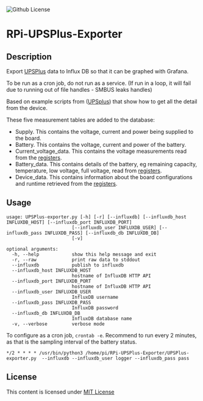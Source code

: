 ![Github License](https://img.shields.io/github/license/dacarson/WeatherFlowApi) 

# RPi-UPSPlus-Exporter


## Description
Export [UPSPlus](https://wiki.52pi.com/index.php?title=EP-0136) data to Influx DB so that it can be graphed with Grafana. 

To be run as a cron job, do not run as a service. (If run in a loop, it will fail due to running out of file handles - SMBUS leaks handles)

Based on example scripts from ([UPSplus](https://github.com/geeekpi/upsplus/tree/main)) that show how to get all the detail from the device.

These five measurement tables are added to the database:
* Supply. This contains the voltage, current and power being supplied to the board.
* Battery. This contains the voltage, current and power of the battery.
* Current_voltage_data. This contains the voltage measurements read from the [registers](https://wiki.52pi.com/index.php?title=EP-0136#Register_Mapping).
* Battery_data. This contains details of the battery, eg remaining capacity, temperature, low voltage, full voltage, read from [registers](https://wiki.52pi.com/index.php?title=EP-0136#Register_Mapping).
* Device_data. This contains information about the board configurations and runtime retrieved from the [registers](https://wiki.52pi.com/index.php?title=EP-0136#Register_Mapping).

  
## Usage
```
usage: UPSPlus-exporter.py [-h] [-r] [--influxdb] [--influxdb_host INFLUXDB_HOST] [--influxdb_port INFLUXDB_PORT] 
                        [--influxdb_user INFLUXDB_USER] [--influxdb_pass INFLUXDB_PASS] [--influxdb_db INFLUXDB_DB] 
                        [-v]

optional arguments:
  -h, --help            show this help message and exit
  -r, --raw             print raw data to stddout
  --influxdb            publish to influxdb
  --influxdb_host INFLUXDB_HOST
                        hostname of InfluxDB HTTP API
  --influxdb_port INFLUXDB_PORT
                        hostname of InfluxDB HTTP API
  --influxdb_user INFLUXDB_USER
                        InfluxDB username
  --influxdb_pass INFLUXDB_PASS
                        InfluxDB password
  --influxdb_db INFLUXDB_DB
                        InfluxDB database name
  -v, --verbose         verbose mode
  ````

To configure as a cron job, `crontab -e`.
Recommend to run every 2 minutes, as that is the sampling interval of the battery status.

 `*/2 * * * * /usr/bin/python3 /home/pi/RPi-UPSPlus-Exporter/UPSPlus-exporter.py  --influxdb --influxdb_user logger --influxdb_pass pass`

  
  ## License

This content is licensed under [MIT License](https://opensource.org/license/mit/)
